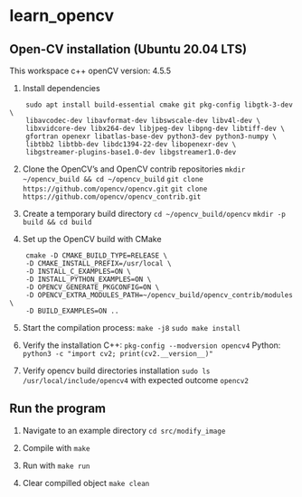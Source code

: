 # learn_opencv

## Open-CV installation (Ubuntu 20.04 LTS)
This workspace c++ openCV version: 4.5.5
1. Install dependencies

```
    sudo apt install build-essential cmake git pkg-config libgtk-3-dev \
    libavcodec-dev libavformat-dev libswscale-dev libv4l-dev \
    libxvidcore-dev libx264-dev libjpeg-dev libpng-dev libtiff-dev \
    gfortran openexr libatlas-base-dev python3-dev python3-numpy \
    libtbb2 libtbb-dev libdc1394-22-dev libopenexr-dev \
    libgstreamer-plugins-base1.0-dev libgstreamer1.0-dev

```

2. Clone the OpenCV’s and OpenCV contrib repositories
```mkdir ~/opencv_build && cd ~/opencv_build```
```git clone https://github.com/opencv/opencv.git```
```git clone https://github.com/opencv/opencv_contrib.git```

3. Create a temporary build directory
```cd ~/opencv_build/opencv```
```mkdir -p build && cd build```

4. Set up the OpenCV build with CMake
```
    cmake -D CMAKE_BUILD_TYPE=RELEASE \
    -D CMAKE_INSTALL_PREFIX=/usr/local \
    -D INSTALL_C_EXAMPLES=ON \
    -D INSTALL_PYTHON_EXAMPLES=ON \
    -D OPENCV_GENERATE_PKGCONFIG=ON \
    -D OPENCV_EXTRA_MODULES_PATH=~/opencv_build/opencv_contrib/modules \
    -D BUILD_EXAMPLES=ON ..
```

5. Start the compilation process:
```make -j8```
```sudo make install```

6. Verify the installation
C++: ```pkg-config --modversion opencv4```
Python: ```python3 -c "import cv2; print(cv2.__version__)"```

7. Verify opencv build directories installation
```sudo ls /usr/local/include/opencv4``` with expected outcome ```opencv2```

## Run the program
1. Navigate to an example directory ```cd src/modify_image```

2. Compile with ```make```

3. Run with ```make run```

4. Clear compilled object ```make clean```